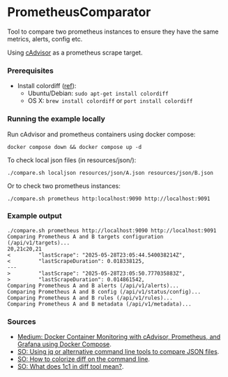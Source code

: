 # PrometheusComparator
Tool to compare two prometheus instances to ensure they have the same metrics, alerts, config etc.

Using [cAdvisor](https://github.com/google/cadvisor) as a prometheus scrape target.

### Prerequisites

* Install colordiff ([ref](https://stackoverflow.com/a/8800636/3059314])):
  * Ubuntu/Debian: `sudo apt-get install colordiff`
  * OS X: `brew install colordiff` or `port install colordiff`

### Running the example locally

Run cAdvisor and prometheus containers using docker compose:
```shell
docker compose down && docker compose up -d
````

To check local json files (in resources/json/):
```shell
./compare.sh localjson resources/json/A.json resources/json/B.json
```

Or to check two prometheus instances:
```shell
./compare.sh prometheus http:localhost:9090 http://localhost:9091
```

### Example output 

```shell
./compare.sh prometheus http://localhost:9090 http://localhost:9091
Comparing Prometheus A and B targets configuration (/api/v1/targets)...
20,21c20,21
<         "lastScrape": "2025-05-28T23:05:44.540038214Z",
<         "lastScrapeDuration": 0.018338125,
---
>         "lastScrape": "2025-05-28T23:05:50.777035883Z",
>         "lastScrapeDuration": 0.014861542,
Comparing Prometheus A and B alerts (/api/v1/alerts)...
Comparing Prometheus A and B config (/api/v1/status/config)...
Comparing Prometheus A and B rules (/api/v1/rules)...
Comparing Prometheus A and B metadata (/api/v1/metadata)...
```


### Sources
* [Medium: Docker Container Monitoring with cAdvisor, Prometheus, and Grafana using Docker Compose](https://medium.com/@sohammohite/docker-container-monitoring-with-cadvisor-prometheus-and-grafana-using-docker-compose-b47ec78efbc).
* [SO: Using jq or alternative command line tools to compare JSON files](https://stackoverflow.com/a/37175540/3059314).
* [SO: How to colorize diff on the command line](https://stackoverflow.com/a/8800636/3059314).
* [SO: What does 1c1 in diff tool mean?](https://stackoverflow.com/a/20255621/3059314).